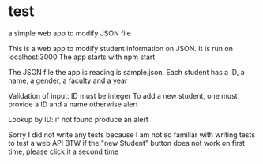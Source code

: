 # test
a simple web app to modify JSON file

This is a web app to modify student information on JSON.
It is run on localhost:3000
The app starts with npm start

The JSON file the app is reading is sample.json.
Each student has a ID, a name, a gender, a faculty and a year

Validation of input:
ID must be integer
To add a new student, one must provide a ID and a name
otherwise alert

Lookup by ID:
if not found produce an alert


Sorry I did not write any tests because I am not so familiar with writing tests to test a web API
BTW if the "new Student" button does not work on first time, please click it a second time
